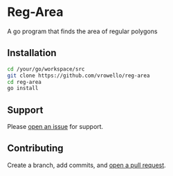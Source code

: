 # Reg-Area

A go program that finds the area of regular polygons

## Installation

```sh
cd /your/go/workspace/src
git clone https://github.com/vrowello/reg-area
cd reg-area
go install
```

## Support

Please [open an issue](https://github.com/vrowello/tic-tac-toe/issues/new) for support.

## Contributing

Create a branch, add commits, and [open a pull request](https://github.com/vrowello/tic-tac-toe/compare/).
